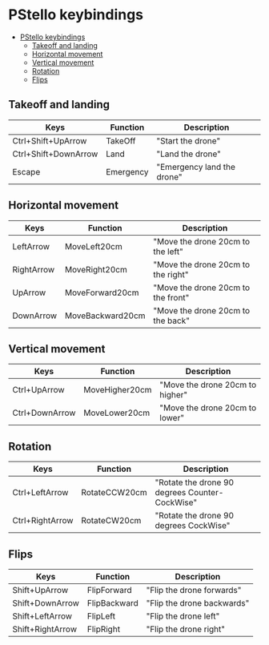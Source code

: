 # PStello keybindings

- [PStello keybindings](#pstello-keybindings)
  - [Takeoff and landing](#takeoff-and-landing)
  - [Horizontal movement](#horizontal-movement)
  - [Vertical movement](#vertical-movement)
  - [Rotation](#rotation)
  - [Flips](#flips)

## Takeoff and landing

Keys | Function | Description
--- | --- | ---
Ctrl+Shift+UpArrow | TakeOff | "Start the drone"
Ctrl+Shift+DownArrow | Land | "Land the drone"
Escape | Emergency | "Emergency land the drone"

## Horizontal movement

Keys | Function | Description
--- | --- | ---
LeftArrow | MoveLeft20cm | "Move the drone 20cm to the left"
RightArrow | MoveRight20cm | "Move the drone 20cm to the right"
UpArrow | MoveForward20cm | "Move the drone 20cm to the front"
DownArrow | MoveBackward20cm | "Move the drone 20cm to the back"

## Vertical movement

Keys | Function | Description
--- | --- | ---
Ctrl+UpArrow | MoveHigher20cm | "Move the drone 20cm to higher"
Ctrl+DownArrow | MoveLower20cm | "Move the drone 20cm to lower"

## Rotation

Keys | Function | Description
--- | --- | ---
Ctrl+LeftArrow | RotateCCW20cm | "Rotate the drone 90 degrees Counter-CockWise"
Ctrl+RightArrow | RotateCW20cm | "Rotate the drone 90 degrees CockWise"

## Flips

Keys | Function | Description
--- | --- | ---
Shift+UpArrow | FlipForward | "Flip the drone forwards"
Shift+DownArrow | FlipBackward | "Flip the drone backwards"
Shift+LeftArrow | FlipLeft | "Flip the drone left"
Shift+RightArrow | FlipRight | "Flip the drone right"

